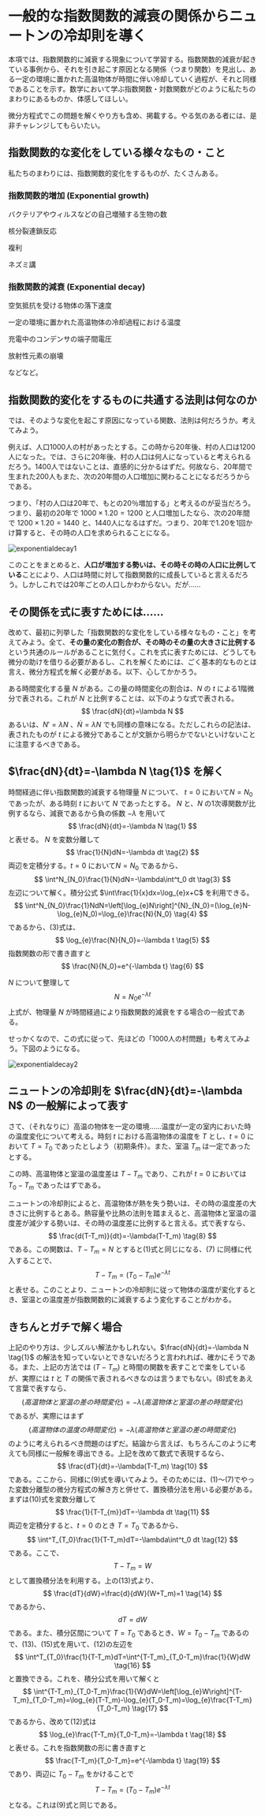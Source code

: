 # 一般的な指数関数的減衰の関係からニュートンの冷却則を導く

本項では、指数関数的に減衰する現象について学習する。指数関数的減衰が起きている事例から、それを引き起こす原因となる関係（つまり関数）を見出し、ある一定の環境に置かれた高温物体が時間に伴い冷却していく過程が、それと同様であることを示す。数学において学ぶ指数関数・対数関数がどのように私たちのまわりにあるものか、体感してほしい。

微分方程式でこの問題を解くやり方も含め、掲載する。やる気のある者には、是非チャレンジしてもらいたい。



## 指数関数的な変化をしている様々なもの・こと

私たちのまわりには、指数関数的変化をするものが、たくさんある。



### 指数関数的増加 (Exponential growth)

バクテリアやウィルスなどの自己増殖する生物の数

核分裂連鎖反応

複利

ネズミ講



### 指数関数的減衰 (Exponential decay)

空気抵抗を受ける物体の落下速度

一定の環境に置かれた高温物体の冷却過程における温度

充電中のコンデンサの端子間電圧

放射性元素の崩壊



などなど。



## 指数関数的変化をするものに共通する法則は何なのか

では、そのような変化を起こす原因になっている関数、法則は何だろうか。考えてみよう。

例えば、人口1000人の村があったとする。この時から20年後、村の人口は1200人になった。では、さらに20年後、村の人口は何人になっていると考えられるだろう。1400人ではないことは、直感的に分かるはずだ。何故なら、20年間で生まれた200人もまた、次の20年間の人口増加に関わることになるだろうからである。

つまり、「村の人口は20年で、もとの20％増加する」と考えるのが妥当だろう。つまり、最初の20年で $1000 \times 1.20=1200$ と人口増加したなら、次の20年間で $1200 \times 1.20 = 1440$ と、1440人になるはずだ。つまり、20年で1.20を1回かけ算すると、その時の人口を求められることになる。

![exponentialdecay1](pictures/exponentialdecay1.png)

このことをまとめると、**人口が増加する勢いは、その時その時の人口に比例している**ことにより、人口は時間に対して指数関数的に成長していると言えるだろう。しかしこれでは20年ごとの人口しかわからない。だが……



## その関係を式に表すためには……

改めて、最初に列挙した「指数関数的な変化をしている様々なもの・こと」を考えてみよう。全て、**その量の変化の割合が、その時のその量の大きさに比例する**という共通のルールがあることに気付く。これを式に表すためには、どうしても微分の助けを借りる必要があるし、これを解くためには、ごく基本的なものとは言え、微分方程式を解く必要がある。以下、心してかかろう。

ある時間変化する量 $N$ がある。この量の時間変化の割合は、$N$ の $t$ による1階微分で表される。これが $N$ と比例することは、以下のような式で表される。
$$
\frac{dN}{dt}=\lambda N
$$
あるいは、$N'=\lambda N$ 、$\dot{N}=\lambda N$ でも同様の意味になる。ただしこれらの記法は、表されたものが $t$ による微分であることが文脈から明らかでないといけないことに注意するべきである。



## $\frac{dN}{dt}=-\lambda N \tag{1}$ を解く

時間経過に伴い指数関数的減衰する物理量 $N$ について、 $t=0$ において$N=N_0$ であったが、ある時刻 $t$ において $N$ であったとする。 $N$ と、$N$ の1次導関数が比例するなら、減衰であるから負の係数 $-\lambda$ を用いて
$$
\frac{dN}{dt}=-\lambda N \tag{1}
$$
と表せる。 $N$ を変数分離して
$$
\frac{1}{N}dN=-\lambda dt \tag{2}
$$
両辺を定積分する。$t=0$ において$N=N_0$ であるから、
$$
\int^N_{N_0}\frac{1}{N}dN=-\lambda\int^t_0 dt \tag{3}
$$
左辺について解く。積分公式 $\int\frac{1}{x}dx=\log_{e}x+C$ を利用できる。
$$
\int^N_{N_0}\frac{1}NdN=\left[\log_{e}N\right]^{N}_{N_0}=(\log_{e}N-\log_{e}N_0)=\log_{e}\frac{N}{N_0} \tag{4}
$$
であるから、(3)式は、
$$
\log_{e}\frac{N}{N_0}=-\lambda t \tag{5}
$$
指数関数の形で書き直すと
$$
\frac{N}{N_0}=e^{-\lambda t} \tag{6}
$$


$N$ について整理して
$$
N=N_0e^{-\lambda t} \tag{7}
$$
上式が、物理量 $N$ が時間経過により指数関数的減衰をする場合の一般式である。

せっかくなので、この式に従って、先ほどの「1000人の村問題」も考えてみよう。下図のようになる。

![exponentialdecay2](pictures/exponentialdecay2.png)



## ニュートンの冷却則を $\frac{dN}{dt}=-\lambda N$ の一般解によって表す

さて、（それなりに）高温の物体を一定の環境……温度が一定の室内においた時の温度変化について考える。時刻 $t$ における高温物体の温度を $T$ とし、$t=0$ において $T=T_0$ であったとしよう（初期条件）。また、室温 $T_m$ は一定であったとする。

この時、高温物体と室温の温度差は $T-T_m$ であり、これが $t=0$ においては $T_0-T_m$ であったはずである。

ニュートンの冷却則によると、高温物体が熱を失う勢いは、その時の温度差の大きさに比例するとある。熱容量や比熱の法則を踏まえると、高温物体と室温の温度差が減少する勢いは、その時の温度差に比例すると言える。式で表すなら、
$$
\frac{d(T-T_m)}{dt}=-\lambda(T-T_m) \tag{8}
$$
である。この関数は、$T-T_m=N$ とすると(1)式と同じになる、(7) に同様に代入することで、
$$
T-T_m=(T_0-T_m)e^{-\lambda t} \tag{9}
$$
と表せる。このことより、ニュートンの冷却則に従って物体の温度が変化するとき、室温との温度差が指数関数的に減衰するよう変化することがわかる。



## きちんとガチで解く場合

上記のやり方は、少しズルい解法かもしれない。$\frac{dN}{dt}=-\lambda N \tag{1}$ の解法を知っていないとできないだろうと言われれば、確かにそうである。また、上記の方法では $(T-T_m)$ と時間の関数を表すことで楽をしているが、実際には $t$ と $T$ の関係で表されるべきなのは言うまでもない。(8)式をあえて言葉で表すなら、
$$
(高温物体と室温の差の時間変化)=-\lambda(高温物体と室温の差の時間変化)
$$
であるが、実際にはまず
$$
(高温物体の温度の時間変化)=-\lambda(高温物体と室温の差の時間変化)
$$
のように考えられるべき問題のはずだ。結論から言えば、もちろんこのように考えても同様に一般解を導出できる。上記を改めて数式で表現するなら、
$$
\frac{dT}{dt}=-\lambda(T-T_m) \tag{10}
$$
である。ここから、同様に(9)式を導いてみよう。そのためには、(1)〜(7)でやった変数分離型の微分方程式の解き方と併せて、置換積分法を用いる必要がある。まずは(10)式を変数分離して
$$
\frac{1}{T-T_{m}}dT=-\lambda dt \tag{11}
$$
両辺を定積分すると、$t=0$ のとき $T=T_0$ であるから、
$$
\int^T_{T_0}\frac{1}{T-T_m}dT=-\lambda\int^t_0 dt \tag{12}
$$
である。ここで、
$$
T-T_m=W \tag{13}
$$
として置換積分法を利用する。上の(13)式より、
$$
\frac{dT}{dW}=\frac{d}{dW}(W+T_m)=1 \tag{14}
$$
であるから、
$$
dT=dW \tag{15}
$$
である。また、積分区間について $T=T_0$ であるとき、$W=T_0-T_m$ であるので、(13)、(15)式を用いて、(12)の左辺を
$$
\int^T_{T_0}\frac{1}{T-T_m}dT=\int^{T-T_m}_{T_0-T_m}\frac{1}{W}dW \tag{16}
$$
と置換できる。これを、積分公式を用いて解くと
$$
\int^{T-T_m}_{T_0-T_m}\frac{1}{W}dW=\left[\log_{e}W\right]^{T-T_m}_{T_0-T_m}=\log_{e}(T-T_m)-\log_{e}(T_0-T_m)=\log_{e}\frac{T-T_m}{T_0-T_m} \tag{17}
$$
であるから、改めて(12)式は
$$
\log_{e}\frac{T-T_m}{T_0-T_m}=-\lambda t \tag{18}
$$
と表せる。これを指数関数の形に書き直すと
$$
\frac{T-T_m}{T_0-T_m}=e^{-\lambda t} \tag{19}
$$
であり、両辺に $T_0-T_m$ をかけることで
$$
T-T_m=(T_0-T_m)e^{-\lambda t} \tag{20}
$$
となる。これは(9)式と同じである。

